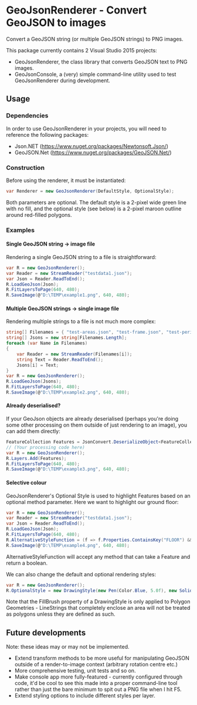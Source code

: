 # GeoJsonRenderer - Convert GeoJSON to images

Convert a GeoJSON string (or multiple GeoJSON strings) to PNG images.

This package currently contains 2 Visual Studio 2015 projects:
+ GeoJsonRenderer, the class library that converts GeoJSON text to PNG images.
+ GeoJsonConsole, a (very) simple command-line utility used to test GeoJsonRenderer during development.

## Usage
### Dependencies
In order to use GeoJsonRenderer in your projects, you will need to reference the following packages:
+ Json.NET (https://www.nuget.org/packages/Newtonsoft.Json/)
+ GeoJSON.Net (https://www.nuget.org/packages/GeoJSON.Net/)

### Construction
Before using the renderer, it must be instantiated:
```C#
var Renderer = new GeoJsonRenderer(DefaultStyle, OptionalStyle);
```
Both parameters are optional. The default style is a 2-pixel wide green line with no fill, and the optional style (see below) is a 2-pixel maroon outline around red-filled polygons.

### Examples
#### Single GeoJSON string -> image file
Rendering a single GeoJSON string to a file is straightforward:
```C#
var R = new GeoJsonRenderer();
var Reader = new StreamReader("testdata1.json");
var Json = Reader.ReadToEnd();
R.LoadGeoJson(Json);
R.FitLayersToPage(640, 480);
R.SaveImage(@"D:\TEMP\example1.png", 640, 480);
```
#### Multiple GeoJSON strings -> single image file
Rendering multiple strings to a file is not much more complex:
```C#
string[] Filenames = { "test-areas.json", "test-frame.json", "test-perimeter.json", "test-text.json" };
string[] Jsons = new string[Filenames.Length];
foreach (var Name in Filenames)
{
    var Reader = new StreamReader(Filenames[i]);
    string Text = Reader.ReadToEnd();
    Jsons[i] = Text;
}
var R = new GeoJsonRenderer();
R.LoadGeoJson(Jsons);
R.FitLayersToPage(640, 480);
R.SaveImage(@"D:\TEMP\example2.png", 640, 480);
```
#### Already deserialised?
If your GeoJson objects are already deserialised (perhaps you're doing some other processing on them outside of just rendering to an image), you can add them directly:
```C#
FeatureCollection Features = JsonConvert.DeserializeObject<FeatureCollection>(json);
// (Your processing code here)
var R = new GeoJsonRenderer();
R.Layers.Add(Features);
R.FitLayersToPage(640, 480);
R.SaveImage(@"D:\TEMP\example3.png", 640, 480);
```
#### Selective colour
GeoJsonRenderer's Optional Style is used to highlight Features based on an optional method parameter. Here we want to highlight our ground floor:
```C#
var R = new GeoJsonRenderer();
var Reader = new StreamReader("testdata1.json");
var Json = Reader.ReadToEnd();
R.LoadGeoJson(Json);
R.FitLayersToPage(640, 480);
R.AlternativeStyleFunction = (f => f.Properties.ContainsKey("FLOOR") && f.Properties["FLOOR"].ToString() == "G");
R.SaveImage(@"D:\TEMP\example4.png", 640, 480);
``` 
AlternativeStyleFunction will accept any method that can take a Feature and return a boolean.

We can also change the default and optional rendering styles:
```C#
var R = new GeoJsonRenderer();
R.OptionalStyle = new DrawingStyle(new Pen(Color.Blue, 5.0f), new SolidBrush(Color.DarkBlue));
```
Note that the FillBrush property of a DrawingStyle is only applied to Polygon Geometries - LineStrings that completely enclose an area will not be treated as polygons unless they are defined as such.

## Future developments
Note: these ideas may or may not be implemented.
+ Extend transform methods to be more useful for manipulating GeoJSON outside of a render-to-image context (arbitrary rotation centre etc.)
+ More comprehensive testing, unit tests and so on.
+ Make console app more fully-featured - currently configured through code, it'd be cool to see this made into a proper command-line tool rather than just the bare minimum to spit out a PNG file when I hit F5.
+ Extend styling options to include different styles per layer.